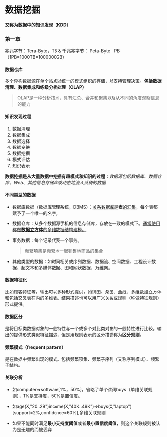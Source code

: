 #  数据挖掘

**又称为数据中的知识发现（KDD）**

### 第一章

兆兆字节：Tera-Byte，TB & 千兆兆字节： Peta-Byte，PB （1PB=1000TB=1000000GB）

#### 数据仓库

多个异构数据源在单个站点以统一的模式组织的存储，以支持管理决策。**包括数据清理、数据集成和练级分析处理（OLAP）**

> OLAP是一种分析技术，具有汇总、合并和聚集以及从不同的角度观察信息的能力

#### 知识发现过程

1. 数据清理
2. 数据集成
3. 数据选择
4. 数据变换
5. 数据挖掘
6. 模式评估
7. 知识表示

**数据挖掘是从大量数据中挖掘有趣模式和知识的过程**：*数据源包括数据库、数据仓库、Web、其他信息存储库或动态地流入系统的数据*

#### 不同类型的数据

* 数据库数据（数据库管理系统，DBMS）：<u>关系数据库是</u>**表**<u>的汇集</u>，每个表都赋予了一个唯一的名字。

* 数据仓库：从多个数据源手机的信息存储库，存放在一致的模式下。<u>通常使用称做**数据立方体**的多维数据结构建模。</u>

* 事务数据：每个记录代表一个事务。

  > 频繁项集是频繁地一起销售地商品的集合

* 其他类型的数据：如时间相关或序列数据、数据流、空间数据、工程设计数据、超文本和多媒体数据、图和网状数据、万维网。

#### 数据特征化

比如顾客特征等。输出可以多种形式提供，如饼图、条图、曲线、多维数据立方体和包括交叉表在内的多维表。结果描述也可以用广义关系或规则（称做特征规则）形式提供。

#### 数据区分

是将目标类数据对象的一般特性与一个或多个对比类对象的一般特性进行比较。输出的提供形式类似特征描述，但是用规则表示的区分描述称为**区分规则**。

#### 频繁模式（frequent pattern）

是在数据中频繁出现的模式。包括频繁项集、频繁子序列（又称序列模式）、频繁子结构。

#### 关联分析

* 如computer=>software[1%，50%]，省略了单个谓词buys（单维关联规则），1%是支持度，50%是置信度。

* 如age(X,"20..29")income(X,"40K..49K")=>buys(X,"laptop")[support=2%,confidence=60%],多维关联规则
* 如果不能同时满足**最小支持度阈值**或者**最小置信度阈值**，则这个关联规则被认为是无趣的而被丢弃
